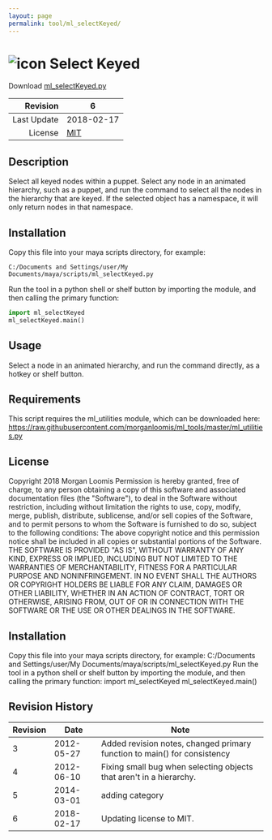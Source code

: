 ```yaml
---
layout: page
permalink: tool/ml_selectKeyed/
---
```


# ![icon](https://raw.githubusercontent.com/morganloomis/ml_tools/master/icons//ml_selectKeyed.png) Select Keyed
Download [ml_selectKeyed.py](https://raw.githubusercontent.com/morganloomis/ml_tools/master/ml_selectKeyed.py)

| Revision | 6 |
|---:|---|
| Last Update | 2018-02-17 |
| License | [MIT](https://opensource.org/licenses/MIT) |

## Description

 Select all keyed nodes within a puppet. Select any node in an animated hierarchy, such as a puppet, and run the command to select all the nodes in the hierarchy that are keyed. If the selected object has a namespace, it will only return nodes in that namespace. 

## Installation

Copy this file into your maya scripts directory, for example:

`C:/Documents and Settings/user/My Documents/maya/scripts/ml_selectKeyed.py`

Run the tool in a python shell or shelf button by importing the module, 
and then calling the primary function:

```python
import ml_selectKeyed
ml_selectKeyed.main()
```

## Usage

 Select a node in an animated hierarchy, and run the command directly, as a hotkey or shelf button. 

## Requirements

 This script requires the ml_utilities module, which can be downloaded here: https://raw.githubusercontent.com/morganloomis/ml_tools/master/ml_utilities.py 

## License

 Copyright 2018 Morgan Loomis Permission is hereby granted, free of charge, to any person obtaining a copy of this software and associated documentation files (the "Software"), to deal in the Software without restriction, including without limitation the rights to use, copy, modify, merge, publish, distribute, sublicense, and/or sell copies of the Software, and to permit persons to whom the Software is furnished to do so, subject to the following conditions: The above copyright notice and this permission notice shall be included in all copies or substantial portions of the Software. THE SOFTWARE IS PROVIDED "AS IS", WITHOUT WARRANTY OF ANY KIND, EXPRESS OR IMPLIED, INCLUDING BUT NOT LIMITED TO THE WARRANTIES OF MERCHANTABILITY, FITNESS FOR A PARTICULAR PURPOSE AND NONINFRINGEMENT. IN NO EVENT SHALL THE AUTHORS OR COPYRIGHT HOLDERS BE LIABLE FOR ANY CLAIM, DAMAGES OR OTHER LIABILITY, WHETHER IN AN ACTION OF CONTRACT, TORT OR OTHERWISE, ARISING FROM, OUT OF OR IN CONNECTION WITH THE SOFTWARE OR THE USE OR OTHER DEALINGS IN THE SOFTWARE. 

## Installation

 Copy this file into your maya scripts directory, for example: C:/Documents and Settings/user/My Documents/maya/scripts/ml_selectKeyed.py Run the tool in a python shell or shelf button by importing the module, and then calling the primary function: import ml_selectKeyed ml_selectKeyed.main() 

## Revision History

| Revision | Date | Note|
|---|---|---|
|3|2012-05-27|Added revision notes, changed primary function to main() for consistency|
|4|2012-06-10|Fixing small bug when selecting objects that aren't in a hierarchy.|
|5|2014-03-01|adding category|
|6|2018-02-17|Updating license to MIT.|
